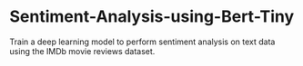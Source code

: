 # Sentiment-Analysis-using-Bert-Tiny
Train a deep learning model to perform sentiment analysis on text data using the IMDb movie reviews dataset.
